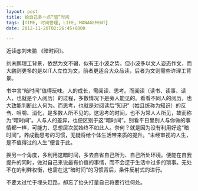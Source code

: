 ```yaml
---
layout: post
title: 给自己多一点“暗”时间
tags: [TIME, 时间管理, LIFE, MANAGEMENT]
date: 2012-11-20T02:26:45+0800

---
```


近读@刘未鹏 《暗时间》。

刘未鹏理工背景，依然为文不辍，似有王小波之势。但小波多以文人姿态作文，而大鹏则更多的是以IT人立位为文。前者更适合大众品读，后者为文则需些许理工背景。

书中言“暗时间”值得玩味。人的成长，需阅读、思考。而阅读（读书、读事、读人，也就是个人阅历）的过程，多数情况下是旁人能见的。看看不同人的阅历，也大致能判断此人何为。而思考，也就是对阅读后“知识”（姑且统称为知识）的反刍、咀嚼、消化，是多数人所不见的。这思考的时间，也不为常人人所见，故而称为“暗时间”。人与人的差异，也便区别于这“暗时间”。别看平日里别人与你做的事情都一样，可能力、思想层次就始终不如此人。奈何？就是因为没有利用好这“暗时间”。养成勤思考的习惯，无疑将给个体生活带来质的提升。“未经审视的人生，是不值得过的人生”便言于此。

换另一个角度，多利用这暗时间，多去自省自己所为、自己所处环境。便能在自我提升的同时，做对自己来说最有价值的事情，而不会迂于生活中过多的琐事。无处不在的利弊权衡，也需在这“暗时间”的习惯背后，条件反射式的进行。

不要太过忙于埋头赶路，却忘了抬头打量自己将要行往何处。